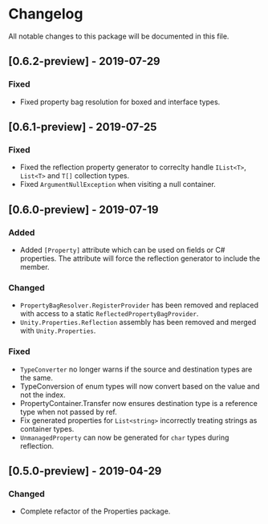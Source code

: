 # Changelog
All notable changes to this package will be documented in this file.

## [0.6.2-preview] - 2019-07-29

### Fixed
* Fixed property bag resolution for boxed and interface types.

## [0.6.1-preview] - 2019-07-25

### Fixed
* Fixed the reflection property generator to correclty handle `IList<T>`, `List<T>` and `T[]` collection types.
* Fixed `ArgumentNullException` when visiting a null container.

## [0.6.0-preview] - 2019-07-19

### Added
* Added `[Property]` attribute which can be used on fields or C# properties. The attribute will force the reflection generator to include the member.

### Changed
* `PropertyBagResolver.RegisterProvider` has been removed and replaced with access to a static `ReflectedPropertyBagProvider`.
* `Unity.Properties.Reflection` assembly has been removed and merged with `Unity.Properties`.

### Fixed
* `TypeConverter` no longer warns if the source and destination types are the same.
* TypeConversion of enum types will now convert based on the value and not the index.
* PropertyContainer.Transfer now ensures destination type is a reference type when not passed by ref.
* Fix generated properties for `List<string>` incorrectly treating strings as container types.
* `UnmanagedProperty` can now be generated for `char` types during reflection.

## [0.5.0-preview] - 2019-04-29

### Changed
* Complete refactor of the Properties package.

<!-- Template for version sections
## [0.0.0-preview.0]

### New Features


### Upgrade guide


### Changes


### Fixes
-->
